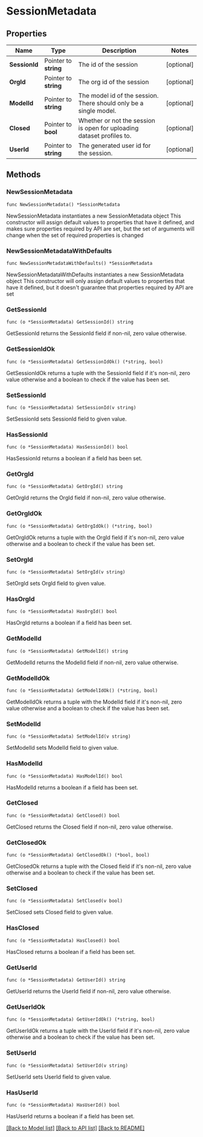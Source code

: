 # SessionMetadata

## Properties

Name | Type | Description | Notes
------------ | ------------- | ------------- | -------------
**SessionId** | Pointer to **string** | The id of the session | [optional] 
**OrgId** | Pointer to **string** | The org id of the session | [optional] 
**ModelId** | Pointer to **string** | The model id of the session. There should only be a single model. | [optional] 
**Closed** | Pointer to **bool** | Whether or not the session is open for uploading dataset profiles to. | [optional] 
**UserId** | Pointer to **string** | The generated user id for the session. | [optional] 

## Methods

### NewSessionMetadata

`func NewSessionMetadata() *SessionMetadata`

NewSessionMetadata instantiates a new SessionMetadata object
This constructor will assign default values to properties that have it defined,
and makes sure properties required by API are set, but the set of arguments
will change when the set of required properties is changed

### NewSessionMetadataWithDefaults

`func NewSessionMetadataWithDefaults() *SessionMetadata`

NewSessionMetadataWithDefaults instantiates a new SessionMetadata object
This constructor will only assign default values to properties that have it defined,
but it doesn't guarantee that properties required by API are set

### GetSessionId

`func (o *SessionMetadata) GetSessionId() string`

GetSessionId returns the SessionId field if non-nil, zero value otherwise.

### GetSessionIdOk

`func (o *SessionMetadata) GetSessionIdOk() (*string, bool)`

GetSessionIdOk returns a tuple with the SessionId field if it's non-nil, zero value otherwise
and a boolean to check if the value has been set.

### SetSessionId

`func (o *SessionMetadata) SetSessionId(v string)`

SetSessionId sets SessionId field to given value.

### HasSessionId

`func (o *SessionMetadata) HasSessionId() bool`

HasSessionId returns a boolean if a field has been set.

### GetOrgId

`func (o *SessionMetadata) GetOrgId() string`

GetOrgId returns the OrgId field if non-nil, zero value otherwise.

### GetOrgIdOk

`func (o *SessionMetadata) GetOrgIdOk() (*string, bool)`

GetOrgIdOk returns a tuple with the OrgId field if it's non-nil, zero value otherwise
and a boolean to check if the value has been set.

### SetOrgId

`func (o *SessionMetadata) SetOrgId(v string)`

SetOrgId sets OrgId field to given value.

### HasOrgId

`func (o *SessionMetadata) HasOrgId() bool`

HasOrgId returns a boolean if a field has been set.

### GetModelId

`func (o *SessionMetadata) GetModelId() string`

GetModelId returns the ModelId field if non-nil, zero value otherwise.

### GetModelIdOk

`func (o *SessionMetadata) GetModelIdOk() (*string, bool)`

GetModelIdOk returns a tuple with the ModelId field if it's non-nil, zero value otherwise
and a boolean to check if the value has been set.

### SetModelId

`func (o *SessionMetadata) SetModelId(v string)`

SetModelId sets ModelId field to given value.

### HasModelId

`func (o *SessionMetadata) HasModelId() bool`

HasModelId returns a boolean if a field has been set.

### GetClosed

`func (o *SessionMetadata) GetClosed() bool`

GetClosed returns the Closed field if non-nil, zero value otherwise.

### GetClosedOk

`func (o *SessionMetadata) GetClosedOk() (*bool, bool)`

GetClosedOk returns a tuple with the Closed field if it's non-nil, zero value otherwise
and a boolean to check if the value has been set.

### SetClosed

`func (o *SessionMetadata) SetClosed(v bool)`

SetClosed sets Closed field to given value.

### HasClosed

`func (o *SessionMetadata) HasClosed() bool`

HasClosed returns a boolean if a field has been set.

### GetUserId

`func (o *SessionMetadata) GetUserId() string`

GetUserId returns the UserId field if non-nil, zero value otherwise.

### GetUserIdOk

`func (o *SessionMetadata) GetUserIdOk() (*string, bool)`

GetUserIdOk returns a tuple with the UserId field if it's non-nil, zero value otherwise
and a boolean to check if the value has been set.

### SetUserId

`func (o *SessionMetadata) SetUserId(v string)`

SetUserId sets UserId field to given value.

### HasUserId

`func (o *SessionMetadata) HasUserId() bool`

HasUserId returns a boolean if a field has been set.


[[Back to Model list]](../README.md#documentation-for-models) [[Back to API list]](../README.md#documentation-for-api-endpoints) [[Back to README]](../README.md)


